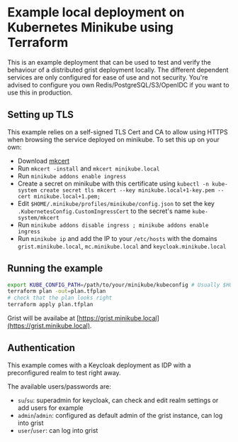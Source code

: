 # Example local deployment on Kubernetes Minikube using Terraform

This is an example deployment that can be used to test and verify the behaviour of a distributed grist deployment locally.
The different dependent services are only configured for ease of use and not security.
You're advised to configure you own Redis/PostgreSQL/S3/OpenIDC if you want to use this in production.

## Setting up TLS

This example relies on a self-signed TLS Cert and CA to allow using HTTPS when browsing the service deployed on minikube.
To set this up on your own:
- Download [mkcert](https://github.com/FiloSottile/mkcert)
- Run `mkcert -install` and `mkcert minikube.local`
- Run `minikube addons enable ingress`
- Create a secret on minikube with this certificate using `kubectl -n kube-system create secret tls mkcert --key minikube.local+1-key.pem --cert minikube.local+1.pem;`
- Edit `$HOME/.minikube/profiles/minikube/config.json` to set the key `.KubernetesConfig.CustomIngressCert` to the secret's name `kube-system/mkcert`
- Run `minikube addons disable ingress ; minikube addons enable ingress`
- Run `minikube ip` and add the IP to your `/etc/hosts` with the domains `grist.minikube.local`, `mc.minikube.local` and `keycloak.minikube.local`

## Running the example

```bash
export KUBE_CONFIG_PATH=/path/to/your/minikube/kubeconfig # Usually $HOME/.kube/config
terraform plan -out=plan.tfplan
# check that the plan looks right
terraform apply plan.tfplan
```
Grist will be availabe at [https://grist.minikube.local](https://grist.minikube.local).

## Authentication

This example comes with a Keycloak deployment as IDP with a preconfigured realm to test right away.

The available users/passwords are:
- `su`/`su`: superadmin for keycloak, can check and edit realm settings or add users for example
- `admin`/`admin`: configured as default admin of the grist instance, can log into grist
- `user`/`user`: can log into grist
